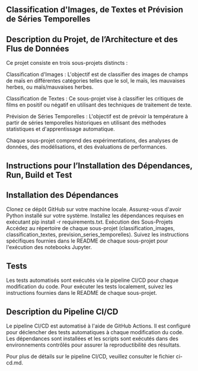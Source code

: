 ## Classification d'Images, de Textes et Prévision de Séries Temporelles
## Description du Projet, de l’Architecture et des Flus de Données

Ce projet consiste en trois sous-projets distincts :

Classification d'Images : L'objectif est de classifier des images de champs de maïs en différentes catégories telles que le sol, le maïs, les mauvaises herbes, ou maïs/mauvaises herbes.

Classification de Textes : Ce sous-projet vise à classifier les critiques de films en positif ou négatif en utilisant des techniques de traitement de texte.

Prévision de Séries Temporelles : L'objectif est de prévoir la température à partir de séries temporelles historiques en utilisant des méthodes statistiques et d'apprentissage automatique.

Chaque sous-projet comprend des expérimentations, des analyses de données, des modélisations, et des évaluations de performances.

## Instructions pour l’Installation des Dépendances, Run, Build et Test

## Installation des Dépendances

Clonez ce dépôt GitHub sur votre machine locale.
Assurez-vous d'avoir Python installé sur votre système.
Installez les dépendances requises en exécutant pip install -r requirements.txt.
Exécution des Sous-Projets
Accédez au répertoire de chaque sous-projet (classification_images, classification_textes, prevision_series_temporelles).
Suivez les instructions spécifiques fournies dans le README de chaque sous-projet pour l'exécution des notebooks Jupyter.
## Tests

Les tests automatisés sont exécutés via le pipeline CI/CD pour chaque modification du code.
Pour exécuter les tests localement, suivez les instructions fournies dans le README de chaque sous-projet.

## Description du Pipeline CI/CD

Le pipeline CI/CD est automatisé à l'aide de GitHub Actions. Il est configuré pour déclencher des tests automatiques à chaque modification du code. Les dépendances sont installées et les scripts sont exécutés dans des environnements contrôlés pour assurer la reproductibilité des résultats.

Pour plus de détails sur le pipeline CI/CD, veuillez consulter le fichier ci-cd.md.   
